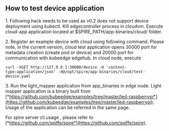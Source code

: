 ## How to test device application

1\. Following hack needs to be used as v0.2 does not support device deployment using kubectl.
Kill edgecontroller process in cloudvm. Execute cloud-app application located at $SPIRE_PATH/app-binaries/cloud/ folder.

2\. Register an example device with cloud using following command. Please
note, in the current version, cloud test application opens 30000 port
for metadata creation (create pod or device) and 20000 port for
communication with kubeedge edgehub. In cloud node, execute

```
curl -XGET http://127.0.0.1:30000/device -H 'content-type:application/json' -d@/opt/spire/app-binaries/cloud/test-device.yaml
```

3\. Run the light\_mapper application from app\_binaries in edge node. Light mapper
application is a binary built from
[*https://github.com/kubeedge/examples/tree/master/led-raspberrypi*](https://github.com/kubeedge/examples/tree/master/led-raspberrypi).
Usage of the application can be referred in the same page.

For spire server cli usage , please refer to
[*https://github.com/spiffe/spire*](https://github.com/spiffe/spire).